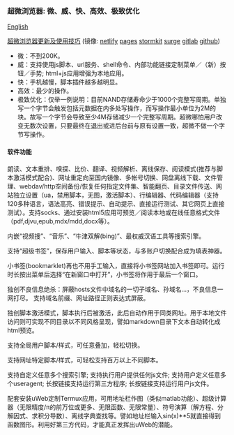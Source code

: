 ### 超微浏览器: 微、威、快、高效、极致优化
[English](README.md)

[超微浏览器更新及使用技巧](https://uweb-zh.vercel.app/zh/)
(镜像: [netlify](https://uwebzh.netlify.app/zh/)
[pages](https://uwebzh.pages.dev/zh/)
[stormkit](https://uweb.stormkit.dev/zh/)
[surge](https://uweb.surge.sh/zh/)
[gitlab](https://jamesfengcao.gitlab.io/uweb/zh/)
[github](https://torappinfo.github.io/uweb/zh/))

- 微：不到200K。
- 威：支持使用js脚本、url服务、shell命令、内部功能链接定制菜单／（新）按钮／手势; html+js应用增强为本地应用。
- 快：手机越慢，脚本插件越多越明显。
- 高效：最少的操作。
- 极致优化：仅举一例说明：目前NAND存储寿命少于1000个完整写周期。单独写一个字节会触发包括元数据在内多处写操作，而写操作最小单位为2M的块。故写一个字节会导致至少4M存储减少一个完整写周期。超微哪怕用户改变无数次设置，只要最终在退出或进后台前与原有设置一致，超微不做一个字节写操作。

#### 软件功能
朗读、文本重排、嗅探、比价、翻译、视频解析、离线保存、阅读模式(推荐与脚本激活模式配合)、网址重定向至国内镜像、多帐号切换、网盘离线下载、文件管理、webdav/http空间备份/恢复任何指定文件集、智能翻页、目录文件传送、网站独立设置（ua，禁用脚本，无图，激活脚本）、行编辑器、代码编辑器（支持120多种语言，语法高亮、错误提示、自动提示、直接运行测试、其它网页上直接测试）。支持socks、通过安装html5应用可预览／阅读本地或在线任意格式文件（pdf,djvu,epub,mdx/mdd,docx等）。

内嵌“视频搜”、“音乐”、“牛津双解(bing)”、最权威汉语工具等搜索引擎。

支持“超级书签”，保存用户输入、脚本等状态，与多账户切换配合成为填表神器。

小书签(bookmarklet)再也不用手工输入，直接将小书签网站加入书签即可。运行时长按出菜单后选择“在新窗口中打开”，小书签将作用于最后一个窗口。

独创不良信息绝杀：屏蔽hosts文件中域名的一切子域名、孙域名...，不良信息一网打尽。 支持域名前缀、网址路径正则表达式屏蔽。

独创脚本激活模式，脚本执行后被激活，此后自动作用于同类网址。用于本地文件访问则可实现不同目录以不同风格呈现，譬如markdown目录下文本自动转化成html预览。

支持全局用户脚本/样式，可任意叠加，轻松切换。

支持网址特定脚本/样式，可轻松支持百万以上不同脚本。

支持自定义任意多个搜索引擎; 支持执行用户提供任何js文件; 支持用户定义任意多个useragent; 长按链接支持运行第三方程序; 长按链接支持运行用户js文件。

配套安装uWeb定制Termux应用，可用地址栏作图（类似matlab功能）、超级计算器（无限精度/π的前万位或更多、无限函数、无限常量）、符号演算（解方程、分解因式、求积分导数）、离线字典查找等。譬如地址栏输入sin(x)**5就直接得到函数图形。利用好第三方代码，才能真正发挥出uWeb的潜能。
